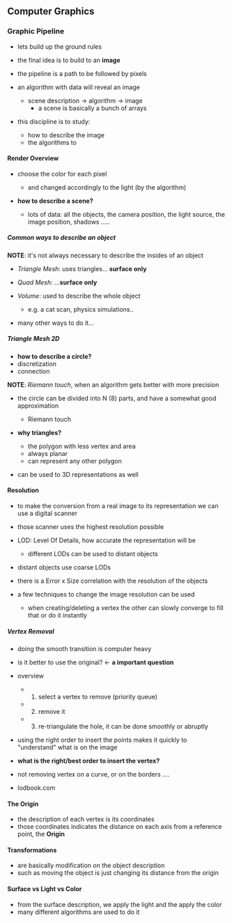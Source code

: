 ## Computer Graphics
### Graphic Pipeline
- lets build up the ground rules  
- the final idea is to build to an __image__ 

- the pipeline is a path to be followed by pixels
- an algorithm with data will reveal an image
  * scene description -> algorithm -> image
    + a scene is basically a bunch of arrays

- this discipline is to study:
  * how to describe the image
  * the algorithms to

#### Render Overview
- choose the color for each pixel
  * and changed accordingly to the light (by the algorithm)

- __how to describe a scene?__
  * lots of data: all the objects, the camera position, the light source, the image position, shadows .....

##### Common ways to describe an object
__NOTE__: it's not always necessary to describe the insides of an object
- _Triangle Mesh_: uses triangles... __surface only__
- _Quad Mesh_: ...__surface only__

- _Volume_: used to describe the whole object
  * e.g. a cat scan, physics simulations..

- many other ways to do it...

##### Triangle Mesh 2D
- __how to describe a circle?__
- discretization
- connection

__NOTE__: _Riemann touch_, when an algorithm gets better with more precision

- the circle can be divided into N (8) parts, and have a somewhat good approximation
  * Riemann touch

- __why triangles?__
  * the polygon with less vertex and area
  * always planar
  * can represent any other polygon

- can be used to 3D representations as well

#### Resolution
- to make the conversion from a real image to its representation we can use a digital scanner
- those scanner uses the highest resolution possible

- LOD: Level Of Details, how accurate the representation will be
  * different LODs can be used to distant objects
- distant objects use coarse LODs

- there is a Error x Size correlation with the resolution of the objects

- a few techniques to change the image resolution can be used
  * when creating/deleting a vertex the other can slowly converge to fill that or do it instantly

##### Vertex Removal
- doing the smooth transition is computer heavy
- is it better to use the original? <- __a important question__

- overview
  * 1. select a vertex to remove (priority queue)
  * 2. remove it
  * 3. re-triangulate the hole, it can be done smoothly or abruptly

- using the right order to insert the points makes it quickly to "understand" what is on the image
- __what is the right/best order to insert the vertex?__
- not removing vertex on a curve, or on the borders ....

- lodbook.com

#### The Origin
- the description of each vertex is its coordinates
- those coordinates indicates the distance on each axis from a reference point, the __Origin__

#### Transformations
- are basically modification on the object description
- such as moving the object is just changing its distance from the origin

#### Surface vs Light vs Color
- from the surface description, we apply the light and the apply the color
- many different algorithms are used to do it
